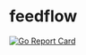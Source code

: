 # feedflow
[![Go Report Card](https://goreportcard.com/badge/github.com/WinPooh32/feedflow)](https://goreportcard.com/report/github.com/WinPooh32/feedflow)
